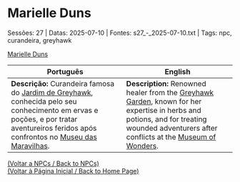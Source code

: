 
# Marielle Duns

Sessões: 27 | Datas: 2025-07-10 | Fontes: s27_-_2025-07-10.txt | Tags: npc, curandeira, greyhawk

[Marielle Duns](marielle_duns.png)

| Português | English |
|-----------|---------|
| **Descrição:** Curandeira famosa do [Jardim de Greyhawk](jardim_greyhawk.md), conhecida pelo seu conhecimento em ervas e poções, e por tratar aventureiros feridos após confrontos no [Museu das Maravilhas](museu_das_maravilhas_naturais_e_arcanas_de_greyhawk.md). | **Description:** Renowned healer from the [Greyhawk Garden](jardim_greyhawk.md), known for her expertise in herbs and potions, and for treating wounded adventurers after conflicts at the [Museum of Wonders](museu_das_maravilhas_naturais_e_arcanas_de_greyhawk.md). |

[(Voltar a NPCs / Back to NPCs)](npcs.md)  
[(Voltar à Página Inicial / Back to Home Page)](home.md)

